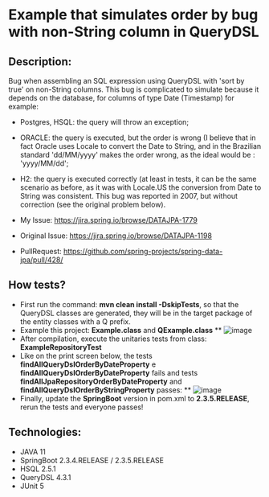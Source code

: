 # Example that simulates order by bug with non-String column in QueryDSL
## Description:
Bug when assembling an SQL expression using QueryDSL with 'sort by true' on non-String columns.
This bug is complicated to simulate because it depends on the database, for columns of type Date (Timestamp) for example:
* Postgres, HSQL: the query will throw an exception;
* ORACLE: the query is executed, but the order is wrong 
(I believe that in fact Oracle uses Locale to convert the Date to String, and in the Brazilian standard 'dd/MM/yyyy' makes the order wrong, as the ideal would be : 'yyyy/MM/dd';
* H2: the query is executed correctly (at least in tests, it can be the same scenario as before, as it was with Locale.US the conversion from Date to String was consistent.
This bug was reported in 2007, but without correction (see the original problem below).

* My Issue: https://jira.spring.io/browse/DATAJPA-1779
* Original Issue: https://jira.spring.io/browse/DATAJPA-1198
* PullRequest: https://github.com/spring-projects/spring-data-jpa/pull/428/

## How tests?
* First run the command: **mvn clean install -DskipTests**, so that the QueryDSL classes are generated, they will be in the target package of the entity classes with a Q prefix.
* Example this project: **Example.class** and **QExample.class** 
** ![image](https://user-images.githubusercontent.com/9442331/99594021-5b347400-29d1-11eb-95a3-9735b34cda4a.png)
* After compilation, execute the unitaries tests from class: **ExampleRepositoryTest** 
* Like on the print screen below, the tests **findAllQueryDslOrderByDateProperty** e **findAllQueryDslOrderByDateProperty** fails and 
tests **findAllJpaRepositoryOrderByDateProperty** and **findAllQueryDslOrderByStringProperty** passes:
** ![image](https://user-images.githubusercontent.com/9442331/99594433-f2013080-29d1-11eb-978e-d051b63f29e1.png)
* Finally, update the **SpringBoot** version in pom.xml to **2.3.5.RELEASE**, rerun the tests and everyone passes!

## Technologies:
* JAVA 11
* SpringBoot 2.3.4.RELEASE / 2.3.5.RELEASE
* HSQL 2.5.1
* QueryDSL 4.3.1
* JUnit 5

